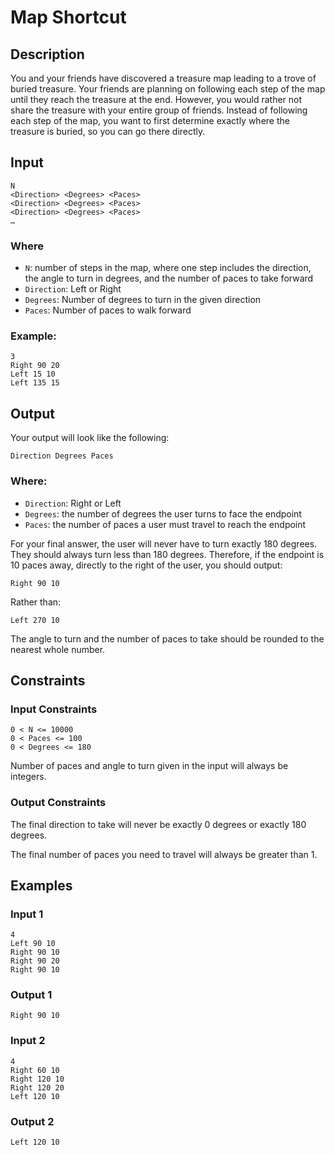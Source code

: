 # Map Shortcut
## Description
You and your friends have discovered a treasure map leading to a trove of buried treasure. Your friends are planning on following each step of the map until they reach the treasure at the end. However, you would rather not share the treasure with your entire group of friends. Instead of following each step of the map, you want to first determine exactly where the treasure is buried, so you can go there directly. 
## Input
```
N
<Direction> <Degrees> <Paces>
<Direction> <Degrees> <Paces>
<Direction> <Degrees> <Paces>
…
```

### Where
* `N`: number of steps in the map, where one step includes the direction, the angle to turn in degrees, and the number of paces to take forward
* `Direction`: Left or Right
* `Degrees`: Number of degrees to turn in the given direction
* `Paces`: Number of paces to walk forward

### Example:
```
3
Right 90 20
Left 15 10
Left 135 15
```
 
## Output
Your output will look like the following:
```
Direction Degrees Paces
```

### Where:
* `Direction`: Right or Left
* `Degrees`: the number of degrees the user turns to face the endpoint
* `Paces`: the number of paces a user must travel to reach the endpoint

For your final answer, the user will never have to turn exactly 180 degrees. They should always turn less than 180 degrees. Therefore, if the endpoint is 10 paces away, directly to the right of the user, you should output:
```
Right 90 10
```
Rather than:
```
Left 270 10
```
The angle to turn and the number of paces to take should be rounded to the nearest whole number.
## Constraints
### Input Constraints
```
0 < N <= 10000
0 < Paces <= 100
0 < Degrees <= 180
```
Number of paces and angle to turn given in the input will always be integers.
### Output Constraints
The final direction to take will never be exactly 0 degrees or exactly 180 degrees.

The final number of paces you need to travel will always be greater than 1.
## Examples
### Input 1
```
4
Left 90 10
Right 90 10
Right 90 20
Right 90 10
```
 
### Output 1
```
Right 90 10
```
 
### Input 2
```
4
Right 60 10
Right 120 10
Right 120 20
Left 120 10
```
### Output 2
```
Left 120 10
```
